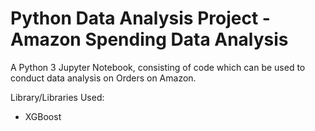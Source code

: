 # Python Data Analysis Project - Amazon Spending Data Analysis

A Python 3 Jupyter Notebook, consisting of code which can be used to conduct data analysis on Orders on Amazon.

Library/Libraries Used:
* XGBoost
